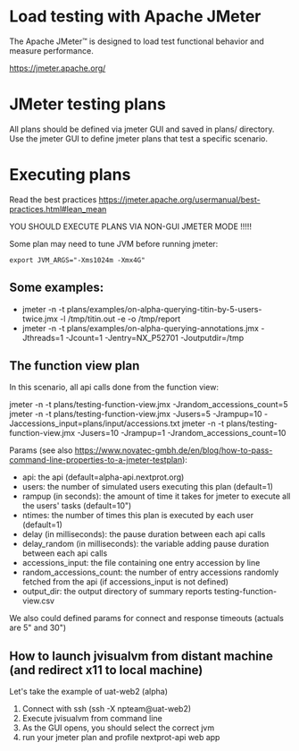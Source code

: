 # Load testing with Apache JMeter

The Apache JMeter™ is designed to load test functional behavior and measure performance.

https://jmeter.apache.org/

# JMeter testing plans

All plans should be defined via jmeter GUI and saved in plans/ directory.
Use the jmeter GUI to define jmeter plans that test a specific scenario.

# Executing plans

Read the best practices https://jmeter.apache.org/usermanual/best-practices.html#lean_mean

YOU SHOULD EXECUTE PLANS VIA NON-GUI JMETER MODE !!!!!

Some plan may need to tune JVM before running jmeter:

`export JVM_ARGS="-Xms1024m -Xmx4G"`

## Some examples:

* jmeter -n -t plans/examples/on-alpha-querying-titin-by-5-users-twice.jmx -l /tmp/titin.out -e -o /tmp/report
* jmeter -n -t plans/examples/on-alpha-querying-annotations.jmx -Jthreads=1 -Jcount=1 -Jentry=NX_P52701 -Joutputdir=/tmp

## The function view plan

In this scenario, all api calls done from the function view:

jmeter -n -t plans/testing-function-view.jmx -Jrandom_accessions_count=5
jmeter -n -t plans/testing-function-view.jmx -Jusers=5 -Jrampup=10 -Jaccessions_input=plans/input/accessions.txt
jmeter -n -t plans/testing-function-view.jmx -Jusers=10 -Jrampup=1 -Jrandom_accessions_count=10

Params (see also https://www.novatec-gmbh.de/en/blog/how-to-pass-command-line-properties-to-a-jmeter-testplan):
* api: the api (default=alpha-api.nextprot.org)
* users: the number of simulated users executing this plan (default=1)
* rampup (in seconds): the amount of time it takes for jmeter to execute all the users' tasks (default=10")
* ntimes: the number of times this plan is executed by each user (default=1)
* delay (in milliseconds): the pause duration between each api calls 
* delay_random (in milliseconds): the variable adding pause duration between each api calls 
* accessions_input: the file containing one entry accession by line
* random_accessions_count: the number of entry accessions randomly fetched from the api (if accessions_input is not defined) 
* output_dir: the output directory of summary reports testing-function-view.csv

We also could defined params for connect and response timeouts (actuals are 5" and 30")

## How to launch jvisualvm from distant machine (and redirect x11 to local machine)

Let's take the example of uat-web2 (alpha)

1. Connect with ssh (ssh -X npteam@uat-web2)
2. Execute jvisualvm from command line
3. As the GUI opens, you should select the correct jvm
4. run your jmeter plan and profile nextprot-api web app